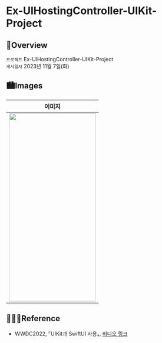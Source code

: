 # Ex-UIHostingController-UIKit-Project
## 🍎Overview
`프로젝트` Ex-UIHostingController-UIKit-Project <br>
`게시일자` 2023년 11월 7일(화) <br>
 
 ## 🏙️Images

| 이미지 |
| :--: |
| <img src="https://github.com/rlarjsdn3/boj-solution/assets/21079970/a6d8c665-1f93-4122-8200-cc88f5d5ba16" align="center" width="235" height="511"> |
 
## 👩🏻‍💻Reference

* WWDC2022, ⌜UIKit과 SwiftUI 사용⌟, [비디오 링크](https://developer.apple.com/wwdc22/10072)
